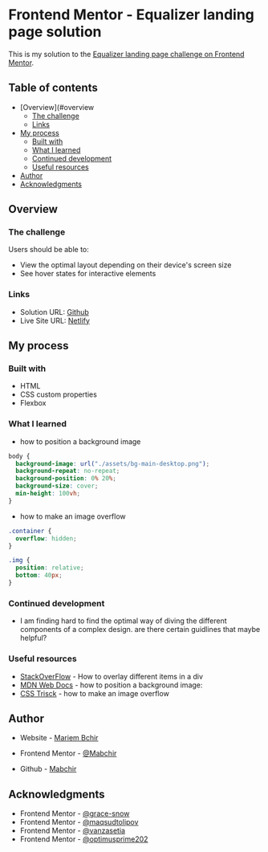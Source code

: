 # Frontend Mentor - Equalizer landing page solution

This is my solution to the [Equalizer landing page challenge on Frontend Mentor](https://www.frontendmentor.io/challenges/equalizer-landing-page-7VJ4gp3DE).

## Table of contents

- [Overview](#overview
  - [The challenge](#the-challenge)
  - [Links](#links)
- [My process](#my-process)
  - [Built with](#built-with)
  - [What I learned](#what-i-learned)
  - [Continued development](#continued-development)
  - [Useful resources](#useful-resources)
- [Author](#author)
- [Acknowledgments](#acknowledgments)

## Overview

### The challenge

Users should be able to:

- View the optimal layout depending on their device's screen size
- See hover states for interactive elements

### Links

- Solution URL: [Github](https://github.com/Mabchir/equalizer_landing_page_challenge_hub)
- Live Site URL: [Netlify](https://objective-wright-f91014.netlify.app/)

## My process

### Built with

- HTML
- CSS custom properties
- Flexbox

### What I learned

- how to position a background image

```css
body {
  background-image: url("./assets/bg-main-desktop.png");
  background-repeat: no-repeat;
  background-position: 0% 20%;
  background-size: cover;
  min-height: 100vh;
}
```

- how to make an image overflow

```css
.container {
  overflow: hidden;
}

.img {
  position: relative;
  bottom: 40px;
}
```

### Continued development

- I am finding hard to find the optimal way of diving the different components of a complex design. are there certain guidlines that maybe helpful?

### Useful resources

- [StackOverFlow](https://stackoverflow.com/questions/2027657/overlapping-elements-in-css) - How to overlay different items in a div
- [MDN Web Docs](https://developer.mozilla.org/en-US/docs/Web/CSS/background-size) - how to position a background image:
- [CSS Trisck](https://css-tricks.com/almanac/properties/o/overflow/) - how to make an image overflow

## Author

- Website - [Mariem Bchir](https://goofy-easley-2c8717.netlify.app/index.html)

- Frontend Mentor - [@Mabchir](https://www.frontendmentor.io/profile/Mabchir)

- Github - [Mabchir](https://github.com/Mabchir)

## Acknowledgments

- Frontend Mentor - [@grace-snow](https://www.frontendmentor.io/profile/grace-snow)
- Frontend Mentor - [@maqsudtolipov](https://www.frontendmentor.io/profile/maqsudtolipov)
- Frontend Mentor - [@vanzasetia](https://www.frontendmentor.io/profile/vanzasetia)
- Frontend Mentor - [@optimusprime202](https://www.frontendmentor.io/profile/optimusprime202)
